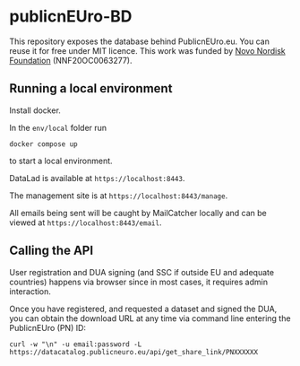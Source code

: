# publicnEUro-BD

This repository exposes the database behind PublicnEUro.eu. You can reuse it for free under MIT licence.
This work was funded by [Novo Nordisk Foundation](https://novonordiskfonden.dk/en/) (NNF20OC0063277).  

## Running a local environment

Install docker.

In the `env/local` folder run

```
docker compose up
```

to start a local environment.

DataLad is available at `https://localhost:8443`.

The management site is at `https://localhost:8443/manage`.

All emails being sent will be caught by MailCatcher locally and can be viewed at `https://localhost:8443/email`.

## Calling the API

User registration and DUA signing (and SSC if outside EU and adequate countries) happens via browser since in most cases, it requires admin interaction.  

Once you have registered, and requested a dataset and signed the DUA, you can obtain the download URL at any time via command line entering the PublicnEUro (PN) ID:  

`curl -w "\n" -u email:password -L https://datacatalog.publicneuro.eu/api/get_share_link/PNXXXXXX`
